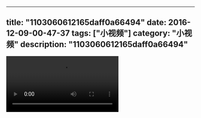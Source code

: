 
---
title: "1103060612165daff0a66494"
date: 2016-12-09-00-47-37
tags: ["小视频"]
category: "小视频"
description: "1103060612165daff0a66494"
---
<video src="http://ohtsqip0g.bkt.clouddn.com/1103060612165daff0a66494.mp4" controls="controls"></video>
